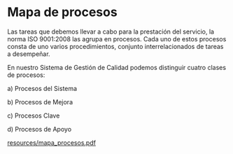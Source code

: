 
# Mapa de procesos

Las tareas que debemos llevar a cabo para la prestación del servicio, la norma ISO 9001:2008 las agrupa en procesos. Cada uno de estos procesos consta de uno varios procedimientos, conjunto interrelacionados de tareas a desempeñar.

En nuestro Sistema de Gestión de Calidad podemos distinguir cuatro clases de procesos:

a) Procesos del Sistema

b) Procesos de Mejora

c) Procesos Clave

d) Procesos de Apoyo

<object data="mapa_procesos.pdf" height="563" type="video/quicktime" width="750"><param name="controller" value="true"/><param name="autoplay" value="false"/><param name="src" value="mapa_procesos.pdf"/>[resources/mapa_procesos.pdf](mapa_procesos.pdf)</object>

 
